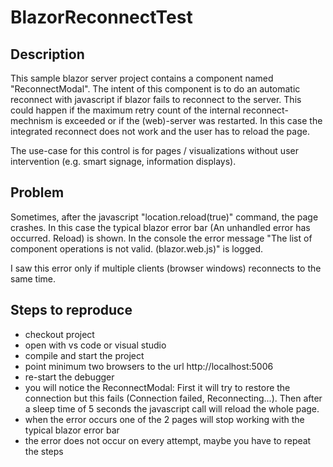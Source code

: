 # BlazorReconnectTest

## Description
This sample blazor server project contains a component named "ReconnectModal". The intent of this component is to do an automatic reconnect with javascript if blazor fails to reconnect to the server. This could happen if the maximum retry count of the internal reconnect-mechnism is exceeded or if the (web)-server was restarted. In this case the integrated reconnect does not work and the user has to reload the page. 

The use-case for this control is for pages / visualizations without user intervention (e.g. smart signage, information displays).


## Problem
Sometimes, after the javascript "location.reload(true)" command, the page crashes. In this case the typical blazor error bar (An unhandled error has occurred. Reload) is shown. In the console the error message "The list of component operations is not valid. (blazor.web.js)" is logged.

I saw this error only if multiple clients (browser windows) reconnects to the same time.

## Steps to reproduce

- checkout project
- open with vs code or visual studio
- compile and start the project
- point minimum two browsers to the url http://localhost:5006
- re-start the debugger
- you will notice the ReconnectModal: First it will try to restore the connection but this fails (Connection failed, Reconnecting...). Then after a sleep time of 5 seconds the javascript call will reload the whole page.
- when the error occurs one of the 2 pages will stop working with the typical blazor error bar
- the error does not occur on every attempt, maybe you have to repeat the steps
  
